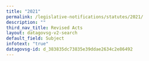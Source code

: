 ```yaml
---
title: "2021"
permalink: /legislative-notifications/statutes/2021/
description: ""
third_nav_title: Revised Acts
layout: datagovsg-v2-search
default_field: Subject
infotext: "true"
datagovsg-id: d_383835dc73835e39ddae2634c2e86492
---
```

